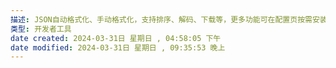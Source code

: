 ```yaml
---
描述: JSON自动格式化、手动格式化，支持排序、解码、下载等，更多功能可在配置页按需安装！
类型: 开发者工具
date created: 2024-03-31日 星期日 , 04:58:05 下午
date modified: 2024-03-31日 星期日 , 09:35:53 晚上
---
```

